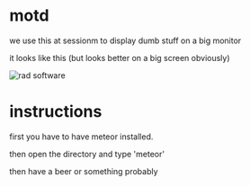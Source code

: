 # motd

we use this at sessionm to display dumb stuff on a big monitor

it looks like this (but looks better on a big screen obviously)

![rad software](http://i.imgur.com/nFTWBGf.png)

# instructions

first you have to have meteor installed.

then open the directory and type 'meteor'

then have a beer or something probably
